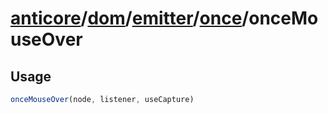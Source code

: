 # [anticore](../../../../../../#reference)/[dom](../../../#reference)/[emitter](../../#reference)/[once](../#reference)/<a name="reference">onceMouseOver</a>

## Usage

```js
onceMouseOver(node, listener, useCapture)
```